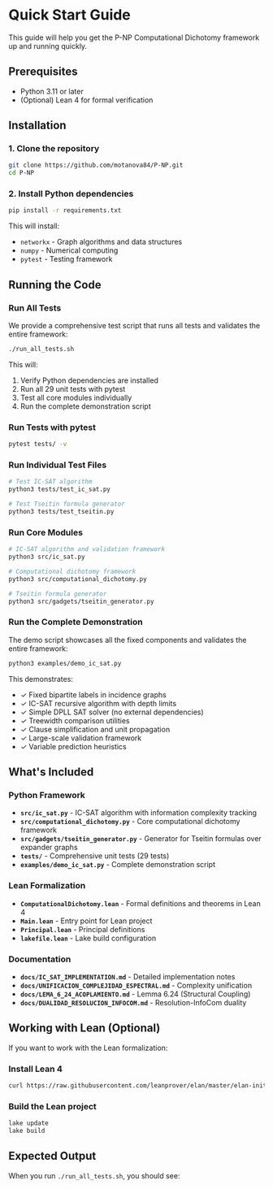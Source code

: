 # Quick Start Guide

This guide will help you get the P-NP Computational Dichotomy framework up and running quickly.

## Prerequisites

- Python 3.11 or later
- (Optional) Lean 4 for formal verification

## Installation

### 1. Clone the repository

```bash
git clone https://github.com/motanova84/P-NP.git
cd P-NP
```

### 2. Install Python dependencies

```bash
pip install -r requirements.txt
```

This will install:
- `networkx` - Graph algorithms and data structures
- `numpy` - Numerical computing
- `pytest` - Testing framework

## Running the Code

### Run All Tests

We provide a comprehensive test script that runs all tests and validates the entire framework:

```bash
./run_all_tests.sh
```

This will:
1. Verify Python dependencies are installed
2. Run all 29 unit tests with pytest
3. Test all core modules individually
4. Run the complete demonstration script

### Run Tests with pytest

```bash
pytest tests/ -v
```

### Run Individual Test Files

```bash
# Test IC-SAT algorithm
python3 tests/test_ic_sat.py

# Test Tseitin formula generator
python3 tests/test_tseitin.py
```

### Run Core Modules

```bash
# IC-SAT algorithm and validation framework
python3 src/ic_sat.py

# Computational dichotomy framework
python3 src/computational_dichotomy.py

# Tseitin formula generator
python3 src/gadgets/tseitin_generator.py
```

### Run the Complete Demonstration

The demo script showcases all the fixed components and validates the entire framework:

```bash
python3 examples/demo_ic_sat.py
```

This demonstrates:
- ✓ Fixed bipartite labels in incidence graphs
- ✓ IC-SAT recursive algorithm with depth limits
- ✓ Simple DPLL SAT solver (no external dependencies)
- ✓ Treewidth comparison utilities
- ✓ Clause simplification and unit propagation
- ✓ Large-scale validation framework
- ✓ Variable prediction heuristics

## What's Included

### Python Framework

- **`src/ic_sat.py`** - IC-SAT algorithm with information complexity tracking
- **`src/computational_dichotomy.py`** - Core computational dichotomy framework
- **`src/gadgets/tseitin_generator.py`** - Generator for Tseitin formulas over expander graphs
- **`tests/`** - Comprehensive unit tests (29 tests)
- **`examples/demo_ic_sat.py`** - Complete demonstration script

### Lean Formalization

- **`ComputationalDichotomy.lean`** - Formal definitions and theorems in Lean 4
- **`Main.lean`** - Entry point for Lean project
- **`Principal.lean`** - Principal definitions
- **`lakefile.lean`** - Lake build configuration

### Documentation

- **`docs/IC_SAT_IMPLEMENTATION.md`** - Detailed implementation notes
- **`docs/UNIFICACION_COMPLEJIDAD_ESPECTRAL.md`** - Complexity unification
- **`docs/LEMA_6_24_ACOPLAMIENTO.md`** - Lemma 6.24 (Structural Coupling)
- **`docs/DUALIDAD_RESOLUCION_INFOCOM.md`** - Resolution-InfoCom duality

## Working with Lean (Optional)

If you want to work with the Lean formalization:

### Install Lean 4

```bash
curl https://raw.githubusercontent.com/leanprover/elan/master/elan-init.sh -sSf | sh
```

### Build the Lean project

```bash
lake update
lake build
```

## Expected Output

When you run `./run_all_tests.sh`, you should see:

```

